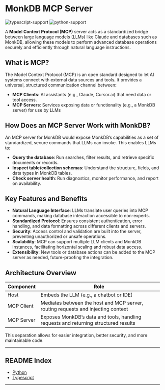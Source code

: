 # MonkDB MCP Server

![typescript-support](https://img.shields.io/badge/TypeScript-Supported-blue?logo=typescript)
![python-support](https://img.shields.io/badge/Python-Supported-blueviolet?logo=python)

A **Model Context Protocol (MCP)** server acts as a standardized bridge between large language models (LLMs) like Claude and databases such as MonkDB, allowing these models to perform advanced database operations securely and efficiently through natural language instructions.

## What is MCP?

The Model Context Protocol (MCP) is an open standard designed to let AI systems connect with external data sources and tools. It provides a universal, structured communication channel between:

- **MCP Clients**: AI assistants (e.g., Claude, Cursor.ai) that need data or tool access.
- **MCP Servers**: Services exposing data or functionality (e.g., a MonkDB server) for use by LLMs

## How Does an MCP Server Work with MonkDB?

An MCP server for MonkDB would expose MonkDB’s capabilities as a set of standardized, secure commands that LLMs can invoke. This enables LLMs to:

- **Query the database**: Run searches, filter results, and retrieve specific documents or records.
- **Inspect table/collection schemas**: Understand the structure, fields, and data types in MonkDB tables.
- **Check server health**: Run diagnostics, monitor performance, and report on availability.

## Key Features and Benefits

- **Natural Language Interface**: LLMs translate user queries into MCP commands, making database interaction accessible to non-experts.
- **Standardized Protocol**: Ensures consistent authentication, error handling, and data formatting across different clients and servers.
- **Security**: Access control and validation are built into the server, preventing unauthorized or unsafe operations.
- **Scalability**: MCP can support multiple LLM clients and MonkDB instances, facilitating horizontal scaling and robust data access.
- **Extensibility**: New tools or database actions can be added to the MCP server as needed, future-proofing the integration.

## Architecture Overview

| Component    | Role                                                                                   |
|--------------|----------------------------------------------------------------------------------------|
| Host         | Embeds the LLM (e.g., a chatbot or IDE)                                                |
| MCP Client   | Mediates between the host and MCP server, routing requests and injecting context       |
| MCP Server   | Exposes MonkDB’s data and tools, handling requests and returning structured results    |

This separation allows for easier integration, better security, and more maintainable code.

---

## README Index

- [Python](./mcp_monkdb/README.md)
- [Typescript](./typescript/README.md)

---